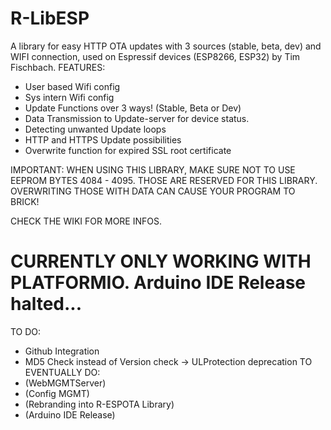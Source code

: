 # R-LibESP
A library for easy HTTP OTA updates with 3 sources (stable, beta, dev) and WIFI connection, used on Espressif devices (ESP8266, ESP32) by Tim Fischbach.
FEATURES:
- User based Wifi config
- Sys intern Wifi config
- Update Functions over 3 ways! (Stable, Beta or Dev)
- Data Transmission to Update-server for device status.
- Detecting unwanted Update loops
- HTTP and HTTPS Update possibilities
- Overwrite function for expired SSL root certificate

IMPORTANT: WHEN USING THIS LIBRARY, MAKE SURE NOT TO USE EEPROM BYTES 4084 - 4095. THOSE ARE RESERVED FOR THIS LIBRARY. OVERWRITING THOSE WITH DATA CAN CAUSE YOUR PROGRAM TO BRICK!

CHECK THE WIKI FOR MORE INFOS.

# CURRENTLY ONLY WORKING WITH PLATFORMIO. Arduino IDE Release halted...

TO DO:
- Github Integration
- MD5 Check instead of Version check -> ULProtection deprecation
TO EVENTUALLY DO:
- (WebMGMTServer)
- (Config MGMT)
- (Rebranding into R-ESPOTA Library)
- (Arduino IDE Release)
